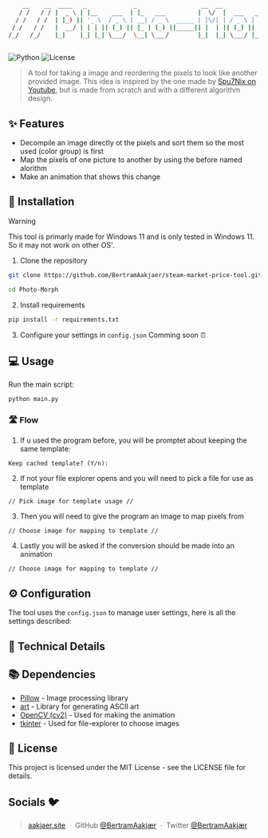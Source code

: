 ```bash
    __    __  ____   _             _                  __  __                      _          __    __
   / /   / / |  _ \ | |__    ___  | |_   ___         |  \/  |  ___   _ __  _ __  | |__      / /   / /
  / /   / /  | |_) || '_ \  / _ \ | __| / _ \  _____ | |\/| | / _ \ | '__|| '_ \ | '_ \    / /   / /
 / /   / /   |  __/ | | | || (_) || |_ | (_) ||_____|| |  | || (_) || |   | |_) || | | |  / /   / /
/_/   /_/    |_|    |_| |_| \___/  \__| \___/        |_|  |_| \___/ |_|   | .__/ |_| |_| /_/   /_/
                                                                          |_|
```

![Python](https://img.shields.io/badge/Python-3.10+-blue.svg)
![License](https://img.shields.io/badge/license-MIT-green.svg)

> A tool for taking a image and reordering the pixels to look like another provided image. This idea is inspired by the one made by [Spu7Nix on Youtube](https://youtube.com/shorts/MeFi68a2pP8?si=l-LnmvlKlK05ktSR), but is made from scratch and with a different algorithm design.

## ✨ Features

- Decompile an image directly ot the pixels and sort them so the most used (color group) is first
- Map the pixels of one picture to another by using the before named alorithm
- Make an animation that shows this change

## 🚀 Installation
> [!Warning]
>  This tool is primarly made for Windows 11 and is only tested in Windows 11. So it may not work on other OS'.

1. Clone the repository
```bash
git clone https://github.com/BertramAakjaer/steam-market-price-tool.git

cd Photo-Morph
```

2. Install requirements
```bash
pip install -r requirements.txt
```

3. Configure your settings in `config.json`
Comming soon ⏰

## 💻 Usage

Run the main script:
```bash
python main.py
```

### 🛣️ Flow
1. If u used the program before, you will be promptet about keeping the same template:
```
Keep cached template? (Y/n):
```

2. If not your file explorer opens and you will need to pick a file for use as template
```
// Pick image for template usage //
```

3. Then you will need to give the program an image to map pixels from
```
// Choose image for mapping to template //
```

4. Lastly you will be asked if the conversion should be made into an animation
```
// Choose image for mapping to template //
```


## ⚙️ Configuration

The tool uses the `config.json` to manage user settings, here is all the settings described:


## 🔧 Technical Details


## 📚 Dependencies

- [Pillow](https://pypi.org/project/Pillow/) - Image processing library
- [art](https://pypi.org/project/art/) - Library for generating ASCII art
- [OpenCV (cv2)](https://opencv.org/) - Used for making the animation
- [tkinter](https://docs.python.org/3/library/tkinter.html) - Used for file-explorer to choose images

## 📝 License

This project is licensed under the MIT License - see the LICENSE file for details.

##  **Socials** 🐦

>  [aakjaer.site](https://www.aakjaer.site) &nbsp;&middot;&nbsp;
>  GitHub [@BertramAakjær](https://github.com/BertramAakjaer) &nbsp;&middot;&nbsp;
>  Twitter [@BertramAakjær](https://twitter.com/BertramAakjaer)
